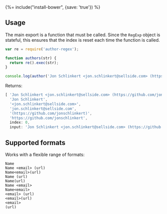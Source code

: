 {%= include("install-bower", {save: 'true'}) %}

## Usage

The main export is a function that must be called. Since the `RegExp` object is stateful, this ensures that the index is reset each time the function is called. 

```js
var re = require('author-regex');

function authors(str) {
  return re().exec(str);
}

console.log(author('Jon Schlinkert <jon.schlinkert@sellside.com> (https://github.com/jonschlinkert)'));
```

Returns:

```js
[ 'Jon Schlinkert <jon.schlinkert@sellside.com> (https://github.com/jonschlinkert)',
  'Jon Schlinkert',
  '<jon.schlinkert@sellside.com>',
  'jon.schlinkert@sellside.com',
  '(https://github.com/jonschlinkert)',
  'https://github.com/jonschlinkert',
  index: 0,
  input: 'Jon Schlinkert <jon.schlinkert@sellside.com> (https://github.com/jonschlinkert)' ]
```

## Supported formats

Works with a flexible range of formats:

```
Name
Name <email> (url)
Name<email>(url)
Name (url)
Name(url)
Name <email>
Name<email>
<email> (url)
<email>(url)
<email>
(url)
```